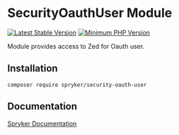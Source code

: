 # SecurityOauthUser Module
[![Latest Stable Version](https://poser.pugx.org/spryker/security-oauth-user/v/stable.svg)](https://packagist.org/packages/spryker/security-oauth-user)
[![Minimum PHP Version](https://img.shields.io/badge/php-%3E%3D%208.1-8892BF.svg)](https://php.net/)

Module provides access to Zed for Oauth user.

## Installation

```
composer require spryker/security-oauth-user
```

## Documentation

[Spryker Documentation](https://docs.spryker.com)
